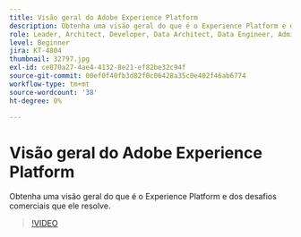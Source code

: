 ```yaml
---
title: Visão geral do Adobe Experience Platform
description: Obtenha uma visão geral do que é o Experience Platform e dos desafios comerciais que ele resolve.
role: Leader, Architect, Developer, Data Architect, Data Engineer, Admin, User
level: Beginner
jira: KT-4804
thumbnail: 32797.jpg
exl-id: ce870a27-4ae4-4132-8e21-ef82be32c94f
source-git-commit: 00ef0f40fb3d82f0c06428a35c0e402f46ab6774
workflow-type: tm+mt
source-wordcount: '38'
ht-degree: 0%

---
```


# Visão geral do Adobe Experience Platform

Obtenha uma visão geral do que é o Experience Platform e dos desafios comerciais que ele resolve.

>[!VIDEO](https://video.tv.adobe.com/v/32797?learn=on)


